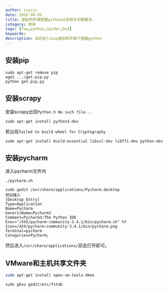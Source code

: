```yaml
---
author: ivyxjc
date: 2016-04-01
title: 虚拟机环境搭建python以及相关问题解决
category: 效率
tags: [faq,python,spider,bs4]
keywords:
description: 如何在linux虚拟机环境下搭建python
---
```


## 安装pip

```
sudo apt-get remove pip
wget .../get-pip.py
python get-pip.py
```


## 安装scrapy
安装scrapy出现`Python.h No such file...`

```
sudo apt-get install python3-dev
```


若出现`failed to build wheel for Cryptography`

```
sudo apt-get install build-essential libssl-dev libffi-dev python-dev
```

## 安装pycharm

进入pycharm文件内

```
./pycharm.sh
```


```
sudo gedit /usr/share/applications/Pycharm.desktop
然后输入
[Desktop Entry]
Type=Application
Name=Pycharm
GenericName=Pycharm3
Comment=Pycharm3:The Python IDE
Exec="/XXX/pycharm-community-3.4.1/bin/pycharm.sh" %f
Icon=/XXX/pycharm-community-3.4.1/bin/pycharm.png
Terminal=pycharm
Categories=Pycharm;
```

然后进入`/usr/share/applications/`双击打开即可。




## VMware和主机共享文件夹




```bash
sudo apt-get install open-vm-tools-dkms
```


```
sudo gksu gedit/etc/fstab
```
